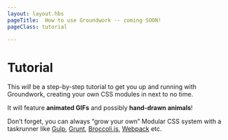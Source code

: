 ```yaml
---
layout: layout.hbs
pageTitle:  How to use Groundwork -- coming SOON!
pageClass: tutorial

---
```


# Tutorial

This _will_ be a step-by-step tutorial to get you up and running with Groundwork, creating your own CSS modules in next to no time.

It will feature **animated GIFs** and possibly **hand-drawn animals**!

Don’t forget, you can always “grow your own” Modular CSS system with a taskrunner like [Gulp](http://gulpjs.com/), [Grunt](https://gruntjs.com/), [Broccoli.js](http://broccolijs.com/), [Webpack](https://webpack.js.org/) etc.
